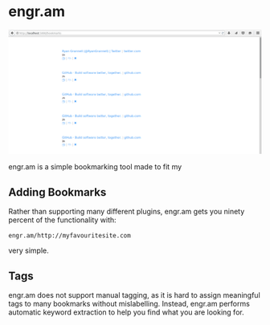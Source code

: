 
# engr.am

<img src="example.png"></img>

engr.am is a simple bookmarking tool made to fit my

## Adding Bookmarks

Rather than supporting many different plugins, engr.am gets you ninety percent of the functionality
with:

```
engr.am/http://myfavouritesite.com
```

very simple.

## Tags

engr.am does not support manual tagging, as it is hard to assign meaningful tags to many bookmarks without mislabelling. Instead, engr.am performs automatic keyword extraction to help you find what you are looking for.
